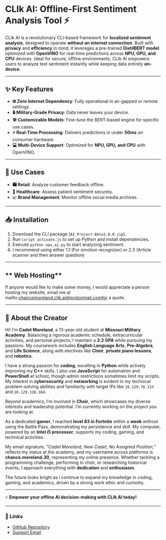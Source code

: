 # **CLIk AI: Offline-First Sentiment Analysis Tool** ⚡

CLIk AI is a revolutionary CLI-based framework for **localized sentiment analysis**, designed to operate **without an internet connection**. Built with **privacy** and **efficiency** in mind, it leverages a pre-trained **DistilBERT model** optimized with **OpenVINO** for real-time predictions across **NPU, GPU, and CPU** devices. Ideal for secure, offline environments, CLIk AI empowers users to analyze text sentiment instantly while keeping data entirely **on-device**.

---

## **✨ Key Features**
- **🌐 Zero Internet Dependency**: Fully operational in air-gapped or remote settings.  
- **🔒 Military-Grade Privacy**: Data never leaves your device.  
- **🛠️ Customizable Models**: Fine-tune the BERT-based engine for specific use cases.  
- **⚡ Real-Time Processing**: Delivers predictions in under **50ms** on consumer hardware.  
- **💻 Multi-Device Support**: Optimized for **NPU, GPU, and CPU** with OpenVINO.  

---

## **🚀 Use Cases**
- **🛍️ Retail**: Analyze customer feedback offline.  
- **🏥 Healthcare**: Assess patient sentiment securely.  
- **📈 Brand Management**: Monitor offline social media archives.  

---

## **📥 Installation**
1. Download the CLI package (`AI_Project-Beta1.0.0.zip`).  
2. Run `csript activate.js` to set up Python and install dependencies.  
3. Execute `python npu_ai.py` to start analyzing sentiment.
4. I recommend using either 1.1 (For emotion recognizer) or 2.3 (Article scanner and then answer question)

---

## ** Web Hosting**
If anyone would like to make some money, I would appreciate a person hosting my website, email me at mailto:chancemoreland.clik.ai@protonmail.comfor a quote.

---

## **👤 About the Creator**
Hi! I’m **Cadet Moreland**, a 13-year-old student at **Missouri Military Academy**. Balancing a rigorous academic schedule, extracurricular activities, and personal projects, I maintain a **3.2 GPA** while pursuing my passions. My coursework includes **English Language Arts**, **Pre-Algebra**, and **Life Science**, along with electives like **Choir**, **private piano lessons**, and **robotics**.  

I have a strong passion for **coding**, excelling in **Python** while actively improving my **C++** skills. I also use **JavaScript** for automation and **PowerShell** at school, though admin restrictions sometimes limit my scripts. My interest in **cybersecurity** and **networking** is evident in my technical problem-solving abilities and familiarity with target IPs like `10.129.78.153` and `10.129.126.164`.  

Beyond academics, I’m involved in **Choir**, which showcases my diverse interests and leadership potential. I’m currently working on the project you are looking at.  

As a dedicated **gamer**, I reached **level 83 in Fortnite** within a **week** without using the Battle Pass, demonstrating my persistence and skill. My computer, powered by an **Intel i5 processor**, supports my coding, gaming, and technical activities.  

My email signature, *“Cadet Moreland, New Cadet, No Assigned Position,”* reflects my status at the academy, and my username across platforms is **chance.moreland.30**, representing my online presence. Whether tackling a programming challenge, performing in choir, or researching historical events, I approach everything with **dedication** and **enthusiasm**.  

The future looks bright as I continue to expand my knowledge in coding, gaming, and academics, driven by a strong work ethic and curiosity.  

---

⚡ **Empower your offline AI decision-making with CLIk AI today!**  

---

### **🔗 Links**
- [GitHub Repository](#)  
- [Support Email](mailto:chancemoreland.clik.ai@protonmail.com)  
